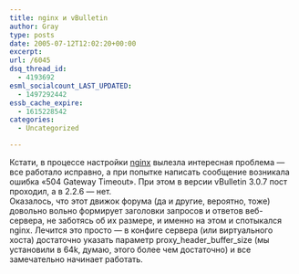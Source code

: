 ```yaml
---
title: nginx и vBulletin
author: Gray
type: posts
date: 2005-07-12T12:02:20+00:00
excerpt:
url: /6045
dsq_thread_id:
  - 4193692
esml_socialcount_LAST_UPDATED:
  - 1497292442
essb_cache_expire:
  - 1615228542
categories:
  - Uncategorized

---
```








Кстати, в процессе настройки <a href="http://sysoev.ru/nginx/" target="_blank">nginx</a> вылезла интересная проблема &#8212; все работало исправно, а при попытке написать сообщение возникала ошибка &#171;504 Gateway Timeout&#187;. При этом в версии vBulletin 3.0.7 пост проходил, а в 2.2.6 &#8212; нет.  
Оказалось, что этот движок форума (да и другие, вероятно, тоже) довольно вольно формирует заголовки запросов и ответов веб-сервера, не заботясь об их размере, и именно на этом и спотыкался nginx. Лечится это просто &#8212; в конфиге сервера (или виртуального хоста) достаточно указать параметр proxy\_header\_buffer_size (мы установили в 64k, думаю, этого более чем достаточно) и все замечательно начинает работать.